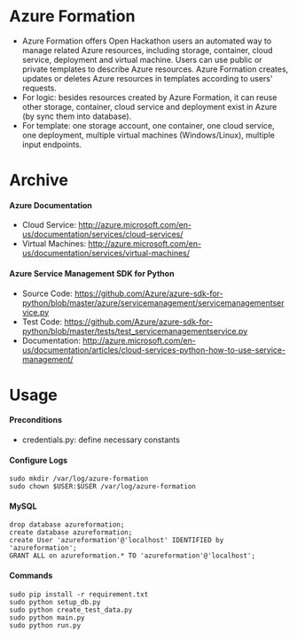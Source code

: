 # Azure Formation

- Azure Formation offers Open Hackathon users an automated way to manage related Azure resources, including storage,
container, cloud service, deployment and virtual machine. Users can use public or private templates to describe Azure
resources. Azure Formation creates, updates or deletes Azure resources in templates according to users' requests.
- For logic: besides resources created by Azure Formation, it can reuse other storage, container, cloud service
and deployment exist in Azure (by sync them into database).
- For template: one storage account, one container, one cloud service, one deployment, multiple virtual machines
(Windows/Linux), multiple input endpoints.

# Archive

#### Azure Documentation

- Cloud Service: http://azure.microsoft.com/en-us/documentation/services/cloud-services/
- Virtual Machines: http://azure.microsoft.com/en-us/documentation/services/virtual-machines/

#### Azure Service Management SDK for Python

- Source Code: https://github.com/Azure/azure-sdk-for-python/blob/master/azure/servicemanagement/servicemanagementservice.py
- Test Code: https://github.com/Azure/azure-sdk-for-python/blob/master/tests/test_servicemanagementservice.py
- Documentation: http://azure.microsoft.com/en-us/documentation/articles/cloud-services-python-how-to-use-service-management/

# Usage

#### Preconditions

- credentials.py: define necessary constants

#### Configure Logs

```
sudo mkdir /var/log/azure-formation
sudo chown $USER:$USER /var/log/azure-formation
```

#### MySQL

```
drop database azureformation;
create database azureformation;
create User 'azureformation'@'localhost' IDENTIFIED by 'azureformation';
GRANT ALL on azureformation.* TO 'azureformation'@'localhost';
```

#### Commands

```
sudo pip install -r requirement.txt
sudo python setup_db.py
sudo python create_test_data.py
sudo python main.py
sudo python run.py
```
